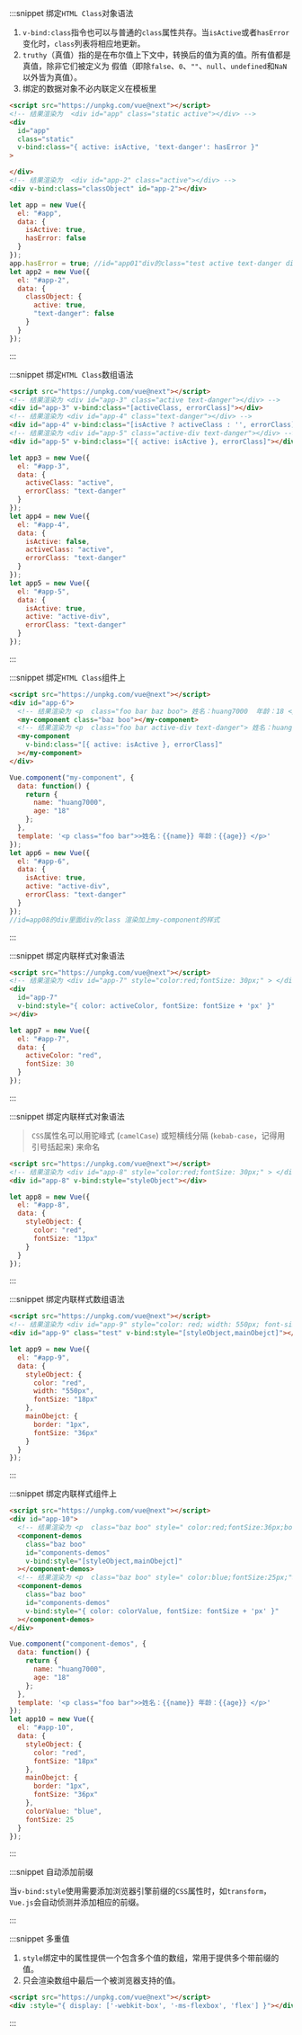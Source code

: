 :::snippet 绑定`HTML Class`对象语法

1. `v-bind:class`指令也可以与普通的`class`属性共存。当`isActive`或者`hasError`变化时，`class`列表将相应地更新。
2. `truthy`（真值）指的是在布尔值上下文中，转换后的值为真的值。所有值都是真值，除非它们被定义为 假值（即除`false`、`0`、`""`、`null`、`undefined`和`NaN`以外皆为真值）。
3. 绑定的数据对象不必内联定义在模板里

```html
<script src="https://unpkg.com/vue@next"></script>
<!-- 结果渲染为  <div id="app" class="static active"></div> -->
<div
  id="app"
  class="static"
  v-bind:class="{ active: isActive, 'text-danger': hasError }"
>

</div>
<!-- 结果渲染为  <div id="app-2" class="active"></div> -->
<div v-bind:class="classObject" id="app-2"></div>
```

```javascript
let app = new Vue({
  el: "#app",
  data: {
    isActive: true,
    hasError: false
  }
});
app.hasError = true; //id="app01"div的class="test active text-danger divclass"
let app2 = new Vue({
  el: "#app-2",
  data: {
    classObject: {
      active: true,
      "text-danger": false
    }
  }
});
```

:::

:::snippet 绑定`HTML Class`数组语法

```html
<script src="https://unpkg.com/vue@next"></script>
<!-- 结果渲染为 <div id="app-3" class="active text-danger"></div> -->
<div id="app-3" v-bind:class="[activeClass, errorClass]"></div>
<!-- 结果渲染为 <div id="app-4" class="text-danger"></div> -->
<div id="app-4" v-bind:class="[isActive ? activeClass : '', errorClass]"></div>
<!-- 结果渲染为 <div id="app-5" class="active-div text-danger"></div> -->
<div id="app-5" v-bind:class="[{ active: isActive }, errorClass]"></div>
```

```javascript
let app3 = new Vue({
  el: "#app-3",
  data: {
    activeClass: "active",
    errorClass: "text-danger"
  }
});
let app4 = new Vue({
  el: "#app-4",
  data: {
    isActive: false,
    activeClass: "active",
    errorClass: "text-danger"
  }
});
let app5 = new Vue({
  el: "#app-5",
  data: {
    isActive: true,
    active: "active-div",
    errorClass: "text-danger"
  }
});
```

:::

:::snippet 绑定`HTML Class`组件上

```html
<script src="https://unpkg.com/vue@next"></script>
<div id="app-6">
  <!-- 结果渲染为 <p  class="foo bar baz boo"> 姓名：huang7000  年龄：18 </p> -->
  <my-component class="baz boo"></my-component>
  <!-- 结果渲染为 <p  class="foo bar active-div text-danger"> 姓名：huang7000  年龄：18 </p> -->
  <my-component
    v-bind:class="[{ active: isActive }, errorClass]"
  ></my-component>
</div>
```

```javascript
Vue.component("my-component", {
  data: function() {
    return {
      name: "huang7000",
      age: "18"
    };
  },
  template: '<p class="foo bar">>姓名：{{name}} 年龄：{{age}} </p>'
});
let app6 = new Vue({
  el: "#app-6",
  data: {
    isActive: true,
    active: "active-div",
    errorClass: "text-danger"
  }
});
//id=app08的div里面div的class 渲染加上my-component的样式
```

:::

:::snippet 绑定内联样式对象语法

```html
<script src="https://unpkg.com/vue@next"></script>
<!-- 结果渲染为 <div id="app-7" style="color:red;fontSize: 30px;" > </div> -->
<div
  id="app-7"
  v-bind:style="{ color: activeColor, fontSize: fontSize + 'px' }"
></div>
```

```javascript
let app7 = new Vue({
  el: "#app-7",
  data: {
    activeColor: "red",
    fontSize: 30
  }
});
```

:::

:::snippet 绑定内联样式对象语法

> `CSS`属性名可以用驼峰式 (`camelCase`) 或短横线分隔 (`kebab-case`，记得用引号括起来) 来命名

```html
<script src="https://unpkg.com/vue@next"></script>
<!-- 结果渲染为 <div id="app-8" style="color:red;fontSize: 30px;" > </div> -->
<div id="app-8" v-bind:style="styleObject"></div>
```

```javascript
let app8 = new Vue({
  el: "#app-8",
  data: {
    styleObject: {
      color: "red",
      fontSize: "13px"
    }
  }
});
```

:::

:::snippet 绑定内联样式数组语法

```html
<script src="https://unpkg.com/vue@next"></script>
<!-- 结果渲染为 <div id="app-9" style="color: red; width: 550px; font-size: 36px; border: 1px;"> </div> -->
<div id="app-9" class="test" v-bind:style="[styleObject,mainObejct]"></div>
```

```javascript
let app9 = new Vue({
  el: "#app-9",
  data: {
    styleObject: {
      color: "red",
      width: "550px",
      fontSize: "18px"
    },
    mainObejct: {
      border: "1px",
      fontSize: "36px"
    }
  }
});
```

:::

:::snippet 绑定内联样式组件上

```html
<script src="https://unpkg.com/vue@next"></script>
<div id="app-10">
  <!-- 结果渲染为 <p  class="baz boo" style=" color:red;fontSize:36px;border:1px;"> 姓名：huang7000  年龄：18 </p> -->
  <component-demos
    class="baz boo"
    id="components-demos"
    v-bind:style="[styleObject,mainObejct]"
  ></component-demos>
  <!-- 结果渲染为 <p  class="baz boo" style=" color:blue;fontSize:25px;"> 姓名：huang7000  年龄：18 </p> -->
  <component-demos
    class="baz boo"
    id="components-demos"
    v-bind:style="{ color: colorValue, fontSize: fontSize + 'px' }"
  ></component-demos>
</div>
```

```javascript
Vue.component("component-demos", {
  data: function() {
    return {
      name: "huang7000",
      age: "18"
    };
  },
  template: '<p class="foo bar">>姓名：{{name}} 年龄：{{age}} </p>'
});
let app10 = new Vue({
  el: "#app-10",
  data: {
    styleObject: {
      color: "red",
      fontSize: "18px"
    },
    mainObejct: {
      border: "1px",
      fontSize: "36px"
    },
    colorValue: "blue",
    fontSize: 25
  }
});
```

:::

:::snippet 自动添加前缀

当`v-bind:style`使用需要添加浏览器引擎前缀的`CSS`属性时，如`transform`，`Vue.js`会自动侦测并添加相应的前缀。

:::

:::snippet 多重值

1. `style`绑定中的属性提供一个包含多个值的数组，常用于提供多个带前缀的值。
2. 只会渲染数组中最后一个被浏览器支持的值。

```html
<script src="https://unpkg.com/vue@next"></script>
<div :style="{ display: ['-webkit-box', '-ms-flexbox', 'flex'] }"></div>
```

:::
